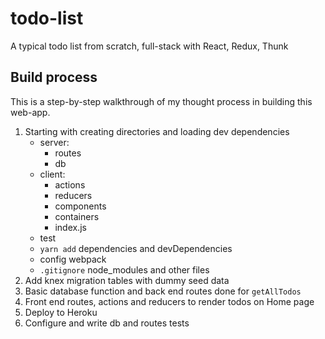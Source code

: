 # todo-list
A typical todo list from scratch, full-stack with React, Redux, Thunk


## Build process
This is a step-by-step walkthrough of my thought process in building this web-app.

1. Starting with creating directories and loading dev dependencies
    - server: 
      - routes
      - db
    - client:
      - actions
      - reducers
      - components
      - containers
      - index.js
    - test
    - `yarn add` dependencies and devDependencies
    - config webpack
    - `.gitignore` node_modules and other files 
2. Add knex migration tables with dummy seed data
3. Basic database function and back end routes done for `getAllTodos`
4. Front end routes, actions and reducers to render todos on Home page
5. Deploy to Heroku
6. Configure and write db and routes tests
